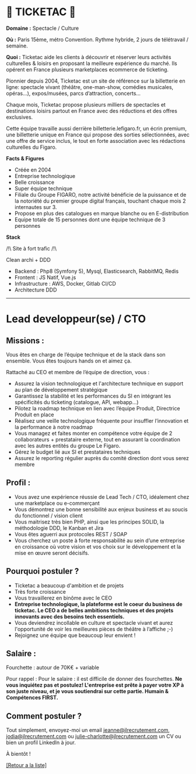 # 🎫 TICKETAC 🎫

**Domaine :** Spectacle / Culture

**Où :** Paris 15ème, métro Convention. Rythme hybride, 2 jours de télétravail / semaine.

**Quoi :** Ticketac aide les clients à découvrir et réserver leurs activités culturelles & loisirs en proposant la meilleure expérience du marché. Ils opérent en France plusieurs marketplaces ecommerce de ticketing.

Pionnier depuis 2004, Ticketac est un site de référence sur la billetterie en ligne: spectacle vivant (théâtre, one-man-show, comédies musicales, opéras…), expos/musées, parcs d’attraction, concerts…

Chaque mois, Ticketac propose plusieurs milliers de spectacles et destinations loisirs partout en France avec des réductions et des offres exclusives.

Cette équipe travaille aussi derrière billetterie.lefigaro.fr, un écrin premium, une billetterie unique en France qui propose des sorties sélectionnées, avec une offre de service inclus, le tout en forte association avec les rédactions culturelles du Figaro.

**Facts & Figures**

* Créée en 2004 
* Entreprise technologique
* Belle croissance
* Super équipe technique 
* Filiale du Groupe FIGARO, notre activité bénéficie de la puissance et de la notoriété du premier groupe digital français, touchant chaque mois 2 internautes sur 3.
* Propose en plus des catalogues en marque blanche ou en E-distribution
* Equipe totale de 15 personnes dont une équipe technique de 3 personnes

**Stack**

/!\ Site à fort trafic /!\

Clean archi + DDD

* Backend : Php8 (Symfony 5), Mysql, Elasticsearch, RabbitMQ, Redis
* Frontent : JS Natif, Vue.js
* Infrastructure : AWS, Docker, Gitlab CI/CD
* Architecture DDD

-----

# Lead developpeur(se) / CTO

## Missions :

Vous êtes en charge de l’équipe technique et de la stack dans son ensemble. Vous êtes toujours hands on et aimez ça. 

Rattaché au CEO et membre de l’équipe de direction, vous :

* Assurez la vision technologique et l'architecture technique en support au plan de développement stratégique
* Garantissez la stabilité et les performances du SI en intégrant les spécificités du ticketing (catalogue, API, webapp...)
* Pilotez la roadmap technique en lien avec l’équipe Produit, Directrice Produit en place
* Réalisez une veille technologique fréquente pour insuffler l’innovation et la performance à notre roadmap
* Vous managez et faites monter en compétence votre équipe de 2 collaborateurs + prestataire externe, tout en assurant la coordination avec les autres entités du groupe Le Figaro. 
* Gérez le budget lié aux SI et prestataires techniques
* Assurez le reporting régulier auprès du comité direction dont vous serez membre

## Profil :

* Vous avez une expérience réussie de Lead Tech / CTO, idéalement chez une marketplace ou e-commerçant
* Vous démontrez une bonne sensibilité aux enjeux business et au soucis du fonctionnel / vision client
* Vous maitrisez très bien PHP, ainsi que les principes SOLID, la méthodologie DDD, le Kanban et Jira
* Vous êtes aguerri aux protocoles REST / SOAP
* Vous cherchez un poste à forte responsabilité au sein d’une entreprise en croissance où votre vision et vos choix sur le développement et la mise en œuvre seront décisifs.

## Pourquoi postuler ?

* Ticketac a beaucoup d'ambition et de projets
* Très forte croissance
* Vous travaillerez en binôme avec le CEO 
* **Entreprise technologique, la plateforme est le coeur du business de ticketac. Le CEO a de belles ambitions techniques et des projets innovants avec des besoins tech essentiels.**
* Vous deviendrez incollable en culture et spectacle vivant et aurez l'opportunité de voir les meilleures pièces de théâtre à l’affiche ;-) 
* Rejoignez une équipe que beaucoup leur envient !

## Salaire :

Fourchette : autour de 70K€ + variable

Pour rappel : Pour le salaire : il est difficile de donner des fourchettes. **Ne vous inquiétez pas et postulez! L'entreprise est prête à payer votre XP à son juste niveau, et je vous soutiendrai sur cette partie. Humain & Compétences FIRST.**

## Comment postuler ?

Tout simplement, envoyez-moi un email jeanne@jlrecrutement.com, jodia@jlrecrutement.com ou julie-charlotte@jlrecrutement.com un CV ou bien un profil LinkedIn à jour. 


À bientôt !


<a href="https://github.com/jlondiche/job-board-php/blob/master/README.md">[Retour a la liste]</a> 